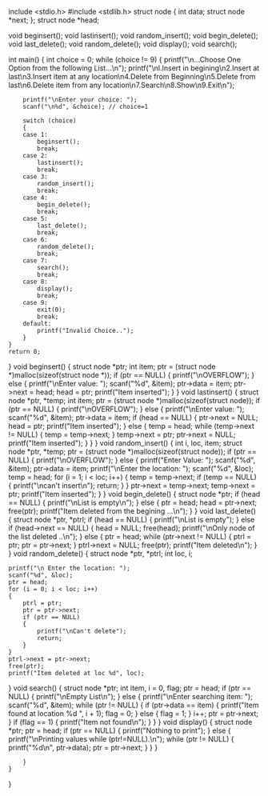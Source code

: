 include <stdio.h>
#include <stdlib.h>
struct node
{
    int data;
    struct node *next;
};
struct node *head;

void beginsert();
void lastinsert();
void random_insert();
void begin_delete();
void last_delete();
void random_delete();
void display();
void search();

int main()
{
    int choice = 0;
    while (choice != 9)
    {
        printf("\n...Choose One Option from the following List...\n");
        printf("\nl.Insert in begining\n2.Insert at last\n3.Insert item at any location\n4.Delete from Beginning\n5.Delete from last\n6.Delete item from any location\n7.Search\n8.Show\n9.Exit\n");

        printf("\nEnter your choice: ");
        scanf("\n%d", &choice); // choice=1

        switch (choice)
        {
        case 1:
            beginsert();
            break;
        case 2:
            lastinsert();
            break;
        case 3:
            random_insert();
            break;
        case 4:
            begin_delete();
            break;
        case 5:
            last_delete();
            break;
        case 6:
            random_delete();
            break;
        case 7:
            search();
            break;
        case 8:
            display();
            break;
        case 9:
            exit(0);
            break;
        default:
            printf("Invalid Choice..");
        }
    }
    return 0;
}
void beginsert()
{
    struct node *ptr;
    int item;
    ptr = (struct node *)malloc(sizeof(struct node *));
    if (ptr == NULL)
    {
        printf("\nOVERFLOW");
    }
    else
    {
        printf("\nEnter value: ");
        scanf("%d", &item);
        ptr->data = item;
        ptr->next = head;
        head = ptr;
        printf("Item inserted");
    }
}
void lastinsert()
{
    struct node *ptr, *temp;
    int item;
    ptr = (struct node *)malloc(sizeof(struct node));
    if (ptr == NULL)
    {
        printf("\nOVERFLOW");
    }
    else
    {
        printf("\nEnter value: ");
        scanf("%d", &item);
        ptr->data = item;
        if (head == NULL)
        {
            ptr->next = NULL;
            head = ptr;
            printf("Item inserted");
        }
        else
        {
            temp = head;
            while (temp->next != NULL)
            {
                temp = temp->next;
            }
            temp->next = ptr;
            ptr->next = NULL;
            printf("Item inserted");
        }
    }
}
void random_insert()
{
    int i, loc, item;
    struct node *ptr, *temp;
    ptr = (struct node *)malloc(sizeof(struct node));
    if (ptr == NULL)
    {
        printf("\nOVERFLOW");
    }
    else
    {
        printf("Enter Value: ");
        scanf("%d", &item);
        ptr->data = item;
        printf("\nEnter the location: ");
        scanf("%d", &loc);
        temp = head;
        for (i = 1; i < loc; i++)
        {
            temp = temp->next;
            if (temp == NULL)
            {
                printf("\ncan't insert\n");
                return;
            }
        }
        ptr->next = temp->next;
        temp->next = ptr;
        printf("Item inserted");
    }
}
void begin_delete()
{
    struct node *ptr;
    if (head == NULL)
    {
        printf("\nList is empty\n");
    }
    else
    {
        ptr = head;
        head = ptr->next;
        free(ptr);
        printf("Item deleted from the begining ...\n");
    }
}
void last_delete()
{
    struct node *ptr, *ptrl;
    if (head == NULL)
    {
        printf("\nList is empty");
    }
    else if (head->next == NULL)
    {
        head = NULL;
        free(head);
        printf("\nOnly node of the list deleted ..\n");
    }
    else
    {
        ptr = head;
        while (ptr->next != NULL)
        {
            ptrl = ptr;
            ptr = ptr->next;
        }
        ptrl->next = NULL;
        free(ptr);
        printf("Item deleted\n");
    }
}
void random_delete()
{
    struct node *ptr, *ptrl;
    int loc, i;

    printf("\n Enter the location: ");
    scanf("%d", &loc);
    ptr = head;
    for (i = 0; i < loc; i++)
    {
        ptrl = ptr;
        ptr = ptr->next;
        if (ptr == NULL)
        {
            printf("\nCan't delete");
            return;
        }
    }
    ptrl->next = ptr->next;
    free(ptr);
    printf("Item deleted at loc %d", loc);
}
void search()
{
    struct node *ptr;
    int item, i = 0, flag;
    ptr = head;
    if (ptr == NULL)
    {
        printf("\nEmpty List\n");
    }
    else
    {
        printf("\nEnter searching item: ");
        scanf("%d", &item);
        while (ptr != NULL)
        {
            if (ptr->data == item)
            {
                printf("Item found at location %d ", i + 1);
                flag = 0;
            }
            else
            {
                flag = 1;
            }
            i++;
            ptr = ptr->next;
        }
        if (flag == 1)
        {
            printf("Item not found\n");
        }
    }
}
void display()
{
    struct node *ptr;
    ptr = head;
    if (ptr == NULL)
    {
        printf("Nothing to print");
    }
    else
    {
        printf("\nPrinting values while (ptr!=NULL).\n");
        while (ptr != NULL)
        {
            printf("%d\n", ptr->data);
            ptr = ptr->next;
         }
     }
}     















































            
        }
    }
}

